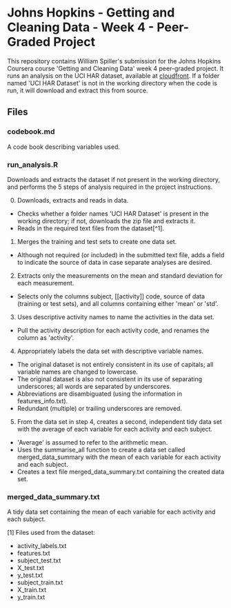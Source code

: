 # Johns Hopkins - Getting and Cleaning Data - Week 4 - Peer-Graded Project

This repository contains William Spiller's submission for the Johns Hopkins Coursera course 'Getting and Cleaning Data' week 4 peer-graded project. It runs an analysis on the UCI HAR dataset, available at [cloudfront](https://d396qusza40orc.cloudfront.net/getdata%2Fprojectfiles%2FUCI%20HAR%20Dataset.zip). If a folder named 'UCI HAR Dataset' is not in the working directory when the code is run, it will download and extract this from source.

## Files

### codebook.md
A code book describing variables used.

### run_analysis.R
Downloads and extracts the dataset if not present in the working directory, and performs the 5 steps of analysis required in the project instructions.

0. Downloads, extracts and reads in data.
* Checks whether a folder names 'UCI HAR Dataset' is present in the working directory; if not, downloads the zip file and extracts it.
* Reads in the required text files from the dataset[^1].

1. Merges the training and test sets to create one data set.
* Although not required (or included) in the submitted text file, adds a field to indicate the source of data in case separate analyses are desired.

2. Extracts only the measurements on the mean and standard deviation for each measurement.
* Selects only the columns subject, [[activity]] code, source of data (training or test sets), and all columns containing either 'mean' or 'std'.

3. Uses descriptive activity names to name the activities in the data set.
* Pull the activity description for each activity code, and renames the column as 'activity'.

4. Appropriately labels the data set with descriptive variable names.
* The original dataset is not entirely consistent in its use of capitals; all variable names are changed to lowercase.
* The original dataset is also not consistent in its use of separating underscores; all words are separated by underscores.
* Abbreviations are disambiguated (using the information in features_info.txt).
* Redundant (multiple) or trailing underscores are removed.

5. From the data set in step 4, creates a second, independent tidy data set with the average of each variable for each activity and each subject.
* 'Average' is assumed to refer to the arithmetic mean.
* Uses the summarise_all function to create a data set called merged_data_summary with the mean of each variable for each activity and each subject.
* Creates a text file merged_data_summary.txt containing the created data set.


### merged_data_summary.txt
A tidy data set containing the mean of each variable for each activity and each subject.


[1] Files used from the dataset:
* activity_labels.txt
* features.txt
* subject_test.txt
* X_test.txt
* y_test.txt
* subject_train.txt
* X_train.txt
* y_train.txt
